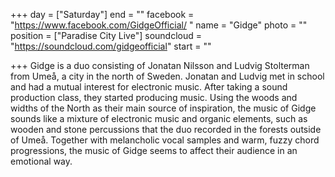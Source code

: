 +++
day = ["Saturday"]
end = ""
facebook = "https://www.facebook.com/GidgeOfficial/ "
name = "Gidge"
photo = ""
position = ["Paradise City Live"]
soundcloud = "https://soundcloud.com/gidgeofficial"
start = ""

+++
Gidge is a duo consisting of Jonatan Nilsson and Ludvig Stolterman from Umeå, a city in the north of Sweden. Jonatan and Ludvig met in school and had a mutual interest for electronic music. After taking a sound production class, they started producing music. Using the woods and widths of the North as their main source of inspiration, the music of Gidge sounds like a mixture of electronic music and organic elements, such as wooden and stone percussions that the duo recorded in the forests outside of Umeå. Together with melancholic vocal samples and warm, fuzzy chord progressions, the music of Gidge seems to affect their audience in an emotional way.